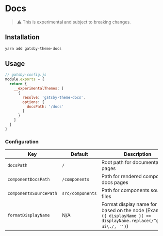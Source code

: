 # Docs

> :warning: This is experimental and subject to breaking changes.

## Installation

```sh
yarn add gatsby-theme-docs
```

## Usage

```js
// gatsby-config.js
module.exports = {
  return {
    __experimentalThemes: [
      {
        resolve: 'gatsby-theme-docs',
        options: {
          docsPath: '/docs'
        }
      }
    ]
  }
}
```

### Configuration

Key | Default | Description
--- | --- | ---
`docsPath` | `/` | Root path for documentation pages
`componentDocsPath` | `/components` | Path for rendered component docs pages
`componentsSourcePath` | `src/components` | Path for components source files
`formatDisplayName` | N/A | Format display name for the url based on the node (Example: `({ displayName }) => displayName.replace(/^gatsby-ui\./, '')`)

